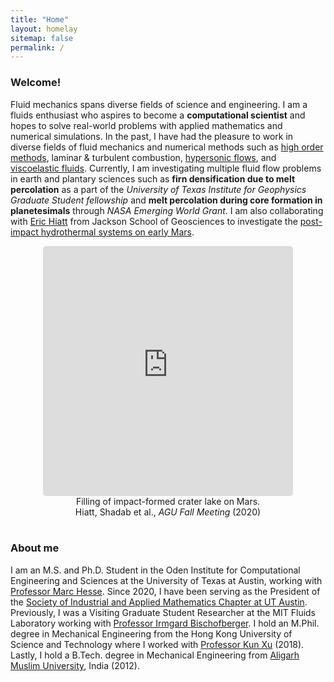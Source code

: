 ```yaml
---
title: "Home"
layout: homelay
sitemap: false
permalink: /
---
```


### Welcome!

Fluid mechanics spans diverse fields of science and engineering. I am a fluids enthusiast who aspires to become a **computational scientist** and hopes to solve real-world problems with applied mathematics and numerical simulations.
In the past, I have had the pleasure to work in diverse fields of fluid mechanics and numerical methods such as <a href="{{ site.url }}{{ site.baseurl }}/papers/shadab_fifthWENO_CnF_2019.pdf" target="_blank">high order methods</a>, laminar & turbulent combustion, <a href="{{ site.url }}{{ site.baseurl }}/papers/shadab_Scramjet_2017.pdf" target="_blank">hypersonic flows</a>, 
and <a href="https://meetings.aps.org/Meeting/DFD20/Session/S03.3" target="_blank">viscoelastic fluids</a>.
Currently, I am investigating multiple fluid flow problems in earth and plantary sciences such as **firn densification due to melt percolation** as a part of the *University of Texas Institute for Geophysics Graduate Student fellowship* 
and **melt percolation during core formation in planetesimals** through *NASA Emerging World Grant*. I am also collaborating with <a href="https://www.ig.utexas.edu/students/eric-hiatt/" target="_blank">Eric Hiatt</a> from Jackson School of Geosciences to investigate the <a href="https://agu.confex.com/agu/fm20/webprogram/Paper712914.html" target="_blank">post-impact hydrothermal systems on early Mars</a>.

<div class="container">
<div class="row">
<center>
<iframe src="https://player.vimeo.com/video/523324084?autoplay=1&loop=1&autopause=0&muted=1&quality=360p&background=1" width="400" height="400" style="border-style:solid;border-radius:5px;" frameborder="0" allow="autoplay"></iframe>
<br>Filling of impact-formed crater lake on Mars. <br/>
Hiatt, Shadab et al., <i>AGU Fall Meeting</i> (2020)
</center>
</div>
</div>
<br/>

### About me

I am an M.S. and Ph.D. Student in the Oden Institute for Computational Engineering and Sciences at the University of Texas at Austin, working with <a href="https://www.jsg.utexas.edu/hesse/marc-hesse/" target="_blank">Professor Marc Hesse</a>.
Since 2020, I have been serving as the President of the <a href="https://siam.oden.utexas.edu" target="_blank">Society of Industrial and Applied Mathematics Chapter at UT Austin</a>.
Previously, I was a Visiting Graduate Student Researcher at the MIT Fluids Laboratory working with <a href="https://www.mitfluidslab.com/" target="_blank">Professor Irmgard Bischofberger</a>. 
I hold an M.Phil. degree in Mechanical Engineering from the Hong Kong University of Science and Technology where I worked with <a href="https://www.math.hkust.edu.hk/~makxu/" target="_blank">Professor Kun Xu</a> (2018). 
Lastly, I hold a B.Tech. degree in Mechanical Engineering from <a href="https://amu.ac.in/" target="_blank">Aligarh Muslim University</a>, India (2012).